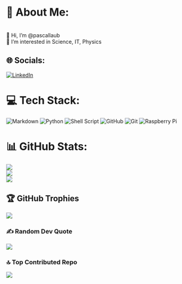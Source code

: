 # 💫 About Me:
<br>👋 Hi, I’m @pascallaub<br>👀 I’m interested in Science, IT, Physics<br>

## 🌐 Socials:
[![LinkedIn](https://img.shields.io/badge/LinkedIn-%230077B5.svg?logo=linkedin&logoColor=white)](https://www.linkedin.com/in/pascal-laub-a66029330) 

# 💻 Tech Stack:
![Markdown](https://img.shields.io/badge/markdown-%23000000.svg?style=for-the-badge&logo=markdown&logoColor=white) ![Python](https://img.shields.io/badge/python-3670A0?style=for-the-badge&logo=python&logoColor=ffdd54) ![Shell Script](https://img.shields.io/badge/shell_script-%23121011.svg?style=for-the-badge&logo=gnu-bash&logoColor=white) ![GitHub](https://img.shields.io/badge/github-%23121011.svg?style=for-the-badge&logo=github&logoColor=white) ![Git](https://img.shields.io/badge/git-%23F05033.svg?style=for-the-badge&logo=git&logoColor=white) ![Raspberry Pi](https://img.shields.io/badge/-RaspberryPi-C51A4A?style=for-the-badge&logo=Raspberry-Pi)
# 📊 GitHub Stats:
![](https://github-readme-stats.vercel.app/api?username=pascallaub&theme=dark&hide_border=false&include_all_commits=false&count_private=false)<br/>
![](https://github-readme-streak-stats.herokuapp.com/?user=pascallaub&theme=dark&hide_border=false)<br/>
![](https://github-readme-stats.vercel.app/api/top-langs/?username=pascallaub&theme=dark&hide_border=false&include_all_commits=false&count_private=false&layout=compact)

## 🏆 GitHub Trophies
![](https://github-profile-trophy.vercel.app/?username=pascallaub&theme=radical&no-frame=false&no-bg=true&margin-w=4)

### ✍️ Random Dev Quote
![](https://quotes-github-readme.vercel.app/api?type=horizontal&theme=radical)

### 🔝 Top Contributed Repo
![](https://github-contributor-stats.vercel.app/api?username=pascallaub&limit=5&theme=dark&combine_all_yearly_contributions=true)

<!-- Proudly created with GPRM ( https://gprm.itsvg.in ) -->
<!---
pascallaub/pascallaub is a ✨ special ✨ repository because its `README.md` (this file) appears on your GitHub profile.
You can click the Preview link to take a look at your changes.
--->
